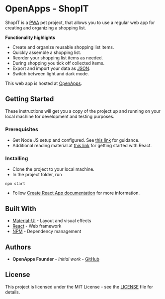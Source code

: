 # OpenApps - ShopIT

ShopIT is a [PWA](https://facebook.github.io/create-react-app/docs/making-a-progressive-web-app) pet project, that allows you to use a regular web app for creating and organizing a shopping list.

**Functionality highlights**
* Create and organize reusable shopping list items.
* Quickly assemble a shopping list.
* Reorder your shopping list items as needed.
* During shopping you tick off collected items.
* Export and import your data as [JSON](https://www.json.org/).
* Switch between light and dark mode.

This web app is hosted at [OpenApps](https://www.openapps.co.za/apps/shopit/).

## Getting Started

These instructions will get you a copy of the project up and running on your local machine for development and testing purposes.

### Prerequisites

* Get Node JS setup and configured. See [this link](https://www.tutorialspoint.com/nodejs/nodejs_environment_setup.htm) for guidance.
* Additional reading material at [this link](https://www.tutorialspoint.com/reactjs/reactjs_quick_guide.htm) for getting started with React.

### Installing

* Clone the project to your local machine.
* In the project folder, run
```
npm start
```
* Follow [Create React App documentation](https://facebook.github.io/create-react-app/docs/getting-started) for more information.

## Built With

* [Material-UI](https://material-ui.com/) - Layout and visual effects
* [React](https://reactjs.org/) - Web framework
* [NPM](https://www.npmjs.com/) - Dependency management

## Authors

* **OpenApps Founder** - *Initial work* - [GitHub](https://github.com/openXapps/)

## License

This project is licensed under the MIT License - see the [LICENSE](LICENSE.md) file for details.



